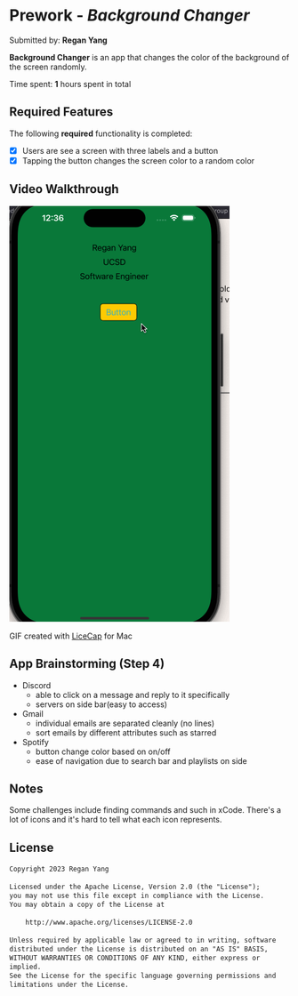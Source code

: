 # Prework - *Background Changer*

Submitted by: **Regan Yang**

**Background Changer** is an app that changes the color of the background of the screen randomly.  

Time spent: **1** hours spent in total

## Required Features

The following **required** functionality is completed:

- [x] Users are see a screen with three labels and a button
- [x] Tapping the button changes the screen color to a random color
 
## Video Walkthrough

<img src='codepath_ios_record.gif' title='Video Walkthrough' width='' alt='Video Walkthrough' />

GIF created with [LiceCap](https://www.cockos.com/licecap/) for Mac

## App Brainstorming (Step 4)
- Discord
    - able to click on a message and reply to it specifically
    - servers on side bar(easy to access)
- Gmail
    - individual emails are separated cleanly (no lines)
    - sort emails by different attributes such as starred
- Spotify
    - button change color based on on/off
    - ease of navigation due to search bar and playlists on side

## Notes

Some challenges include finding commands and such in xCode. There's a lot of icons and it's hard to tell what each icon represents. 

## License

    Copyright 2023 Regan Yang

    Licensed under the Apache License, Version 2.0 (the "License");
    you may not use this file except in compliance with the License.
    You may obtain a copy of the License at

        http://www.apache.org/licenses/LICENSE-2.0

    Unless required by applicable law or agreed to in writing, software
    distributed under the License is distributed on an "AS IS" BASIS,
    WITHOUT WARRANTIES OR CONDITIONS OF ANY KIND, either express or implied.
    See the License for the specific language governing permissions and
    limitations under the License.
